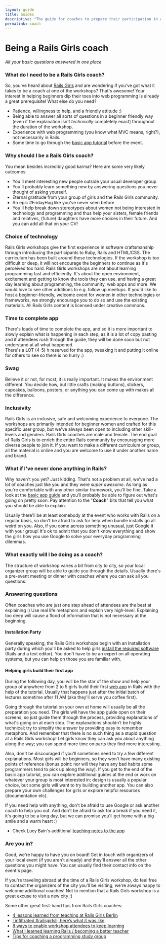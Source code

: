 ```yaml
---
layout: guide
title: Guides
descriptive: "The guide for coaches to prepare their participation in a Rails Girls workshop."
permalink: coach
---
```


# Being a Rails Girls coach

*All your basic questions answered in one place*

### What do I need to be a Rails Girls coach?

So, you've heard about [Rails Girls](https://railsgirls.com) and are wondering if you've got what it takes to be a coach at one of the workshops? That's awesome! Your interest in helping beginners dip their toes into web programming is already a great prerequisite! What else do you need?

- Patience, willingness to help, and a friendly attitude :)
- Being able to answer all sorts of questions in a beginner friendly way (even if the explanation isn't *technically* completely exact) throughout the duration of the workshop.
- Experience with web programming (you know what MVC means, right?), not necessarily in Rails.
- Some time to go through the [basic app tutorial][app] before the event.

### Why should I be a Rails Girls coach?

You mean besides incredibly good karma? Here are some very likely outcomes:

- You'll meet interesting new people outside your usual developer group.
- You'll probably learn something new by answering questions you never thought of asking yourself.
- Eternal gratitude from your group of girls and the Rails Girls community.
- An epic #FridayHug like you've never seen before.
- You'll help break down stereotypes about women not being interested in technology and programming and thus help your sisters, female friends and relatives, (future) daughters have more choices in their future. And you can add all that on your CV!

### Choice of technology
Rails Girls workshops give the first experience in software craftsmanship through introducing the participants to Ruby, Rails and HTML/CSS. The curriculum has been built around these technologies. If the workshop is too difficult or deep, it will not encourage the beginners to continue as it's perceived too hard. Rails Girls workshops are not about learning programming fast and efficiently. It's about the open environment, excitement and getting to know the tools they can use, and having a great day learning about programming, the community, web apps and more. We would love to see other additions to e.g. follow up meetups. If you'd like to host a beginner-friendly, welcome event for women in other technologies or frameworks, we strongly encourage you to do so and use the existing materials. All Rails Girls content is licensed under creative commons.


### Time to complete app
There's loads of time to complete the app, and so it is more important to slowly explain what is happening in each step, as it is a lot of copy pasting and if attendees rush through the guide, they will be done soon but not understand at all what happened.
<br> There's a LOT (4-5) h reserved for the app, tweaking it and putting it online for others to see so there is no hurry :)


### Swag
Believe it or not, for most, it is really important. It makes the environment different. You decide how, but little crafts (making buttons), stickers, cupcakes, balloons, posters, or anything you can come up with makes all the difference.


### Inclusivity
Rails Girls is an inclusive, safe and welcoming experience to everyone. The workshops are primarily intended for beginner women and crafted for this specific user group, but we've always been open to including other skill-levels and genders. Rails Girls coaches are male and female. The end goal of Rails Girls is to enrich the entire Rails community by encouraging more diverse people to join it. If you want to make a different curriculum or group, all the material is online and you are welcome to use it under another name and brand.



### What if I've never done anything in Rails?

Why haven't you yet? Just kidding. That's not a problem at all, we've had a lot of coaches just like you and they were *super awesome*. As long as you're comfortable with any other similar framework, you'll be fine. Take a look at the [basic app guide][app] and you'll probably be able to figure out what's going on pretty soon. Pay attention to the "**Coach**" bits that tell you what you should be able to explain.

Usually there'll be at least somebody at the event who works with Rails on a regular basis, so don't be afraid to ask for help when bundle installs go all weird on you. Also, if you come across something unusual, just Google it with your group! It's ok to admit that you don't know everything and show the girls how you use Google to solve your everyday programming dilemmas.

### What exactly will I be doing as a coach?

The structure of workshop varies a bit from city to city, so your local organizer group will be able to guide you through the details. Usually there's a pre-event meeting or dinner with coaches where you can ask all you questions.

### Answering questions
Often coaches who are just one step ahead of attendees are the best at explaining :) Use real life metaphors and explain very high-level. Explaining too deep will cause a flood of information that is not necessary at the beginning.

#### Installation Party

Generally speaking, the Rails Girls workshops begin with an Installation party during which you'll be asked to help girls [install the required software][install] (Rails and a text editor). You don't have to be an expert on all operating systems, but you can help on those you are familiar with.

#### Helping girls build their first app

During the following day, you will be the star of the show and help your group of anywhere from 2 to 5 girls build their first [web app][app] in Rails with the help of the tutorial. Usually that happens just after the initial batch of lectures sometime after 11 AM (aka they'll serve you coffee first).

Going through the tutorial on your own at home will usually be all the preparation you need. The girls will have the app guide open on their screens, so just guide them through the process, providing explanations of what's going on at each step. The explanations shouldn't be highly technical; try to simplify the answer by providing easy to remember metaphors. And remember that there is no such thing as a stupid question at a Rails Girls workshop! Let girls know they can ask you about anything along the way; you can spend more time on parts they find more interesting.

Also, don't be discouraged if you'll sometimes need to try a few different explanations. Most girls will be beginners, so they won't have many existing points of reference (bonus point: nor will they have any bad habits some programmers tend to pick up along the way). If you get to the end of the basic app tutorial, you can explore additional guides at the end or work on whatever your group is most interested in; design is usually a popular choice, but some girls will want to try building another app. You can also prepare your own challenges for girls or explore helpful resources (documentation etc).

If you need help with anything, don't be afraid to use Google or ask another coach to help you out. And don't be afraid to ask for a break if you need it, it's going to be a long day, but we can promise you'll get home with a big smile and a warm heart :)

* Check Lucy Bain's additional [teaching notes to the app](https://github.com/lbain/railsgirls)

### Are you in?

Good, we're happy to have you on board! Get in touch with organizers of your local event (if you aren't already) and they'll answer all the other questions you might have. You can usually find their contact info on the event's page.

If you're traveling abroad at the time of a Rails Girls workshop, do feel free to contact the organizers of the city you'll be visiting; we're always happy to welcome additional coaches! Not to mention that a Rails Girls workshop is a great excuse to visit a new city ;)

Some other great first-hand tips from Rails Girls coaches:

- [4 lessons learned from teaching at Rails Girls Berlin](https://pragtob.wordpress.com/2012/08/14/4-lessons-learned-from-teaching-at-rails-girls-berlin/)
- [I infiltrated #railsgirlslj, here’s what it was like](https://swizec.com/blog/i-infiltrated-railsgirlsj-heres-what-it-was-like/swizec/5717)
- [8 ways to enable workshop attendees to keep learning](https://pragtob.wordpress.com/2013/06/14/8-ways-to-enable-workshop-attendees-to-keep-learning/)
- [What I learned learning Rails / becoming a better teacher](https://floordrees.tumblr.com/post/58784746482/what-i-learned-learning-rails-becoming-a-better)
- [Tips for coaching a programming study group](https://coaching.rubymonstas.org/)

[app]: /app
[install]: /install

